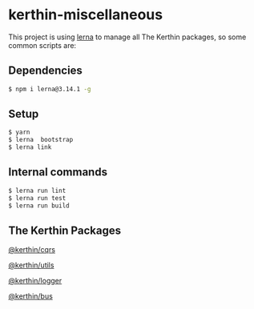 # kerthin-miscellaneous

This project is using [lerna](https://github.com/lerna/lerna) to manage all The Kerthin packages, so some common scripts are:

## Dependencies

```sh
$ npm i lerna@3.14.1 -g
```

## Setup

```sh
$ yarn
$ lerna  bootstrap
$ lerna link
```

## Internal commands

```sh
$ lerna run lint
$ lerna run test
$ lerna run build
```

## The Kerthin Packages

[@kerthin/cqrs](https://github.com/thekerthin/kerthin-miscellaneous/tree/master/packages/cqrs)

[@kerthin/utils](https://github.com/thekerthin/kerthin-miscellaneous/tree/master/packages/utils)

[@kerthin/logger](https://github.com/thekerthin/kerthin-miscellaneous/tree/master/packages/logger)

[@kerthin/bus](https://github.com/thekerthin/kerthin-miscellaneous/tree/master/packages/bus)
